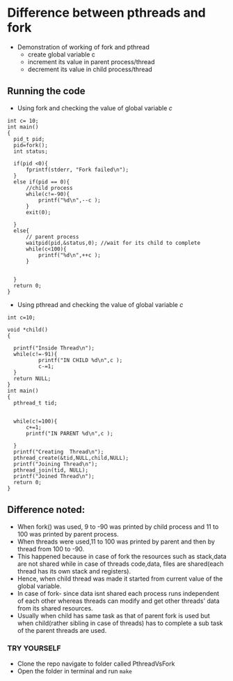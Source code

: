 # Difference between pthreads and fork
  - Demonstration of working of fork and pthread
      - create global variable c
      - increment its value in parent process/thread
      - decrement its value in child process/thread
## Running the code
  - Using fork and checking the value of global variable *c*
  ```
int c= 10;
 int main()
 {
 	pid_t pid;
 	pid=fork();
 	int status;

 	if(pid <0){
 		fprintf(stderr, "Fork failed\n");
 	}
 	else if(pid == 0){
 		//child process
 		while(c!=-90){
 			printf("%d\n",--c );
 		}
 		exit(0);

 	}
 	else{
 		// parent process
 		waitpid(pid,&status,0); //wait for its child to complete
 		while(c<100){
 			printf("%d\n",++c );
 		}
 		

 	}
 	return 0;
 }
  
  ```
  - Using pthread and checking the value of global variable *c*
  ```
  int c=10;

void *child() 
{ 

    printf("Inside Thread\n"); 
    while(c!=-91){
 			printf("IN CHILD %d\n",c );
 			c-=1;
 	} 
    return NULL; 
} 
int main()
{
	pthread_t tid;

	 
	while(c!=100){
		c+=1;
 		printf("IN PARENT %d\n",c );
 			
 	} 
 	printf("Creating  Thread\n"); 
	pthread_create(&tid,NULL,child,NULL);
	printf("Joining Thread\n"); 
	pthread_join(tid, NULL);
	printf("Joined Thread\n"); 
	return 0;
}
  ```
## Difference noted:
  - When fork() was used, 9 to -90 was printed by child process and 11 to 100 was printed by parent process.
  - When threads were used,11 to 100 was printed by parent and then by thread from 100 to -90.
  - This happened because in case of fork the resources such as stack,data are not shared while in case of threads code,data, files are shared(each thread has its own stack and registers).
  - Hence, when child thread was made it started from current value of the global variable.
  - In case of fork- since data isnt shared each process runs independent of each other whereas threads can modify and get other threads' data from its shared resources.
  - Usually when child has same task as that of parent fork is used but when child(rather sibling in case of threads) has to complete a sub task of the parent threads are used. 
### TRY YOURSELF
- Clone the repo navigate to folder called PthreadVsFork
- Open the folder in terminal and run `make`
